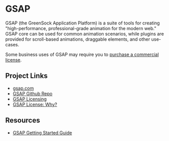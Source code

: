 # GSAP

GSAP (the GreenSock Application Platform) is a suite of tools for creating "high-performance, professional-grade animation for the modern web." GSAP core can be used for common animation scenarios, while plugins are provided for scroll-based animations, draggable elements, and other use-cases.

Some business uses of GSAP may require you to [purchase a commercial license](https://gsap.com/licensing/).

## Project Links

  * [gsap.com](https://gsap.com/)
  * [GSAP Github Repo](https://github.com/greensock/GSAP)
  * [GSAP Licensing](https://gsap.com/licensing/)
  * [GSAP License: Why?](https://gsap.com/blog/why-license/)

## Resources

  * [GSAP Getting Started Guide](https://gsap.com/resources/get-started/)
